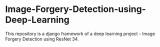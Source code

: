# Image-Forgery-Detection-using-Deep-Learning
This repository is a django framework of a deep learning project - Image Forgery Detection using ResNet 34. 
